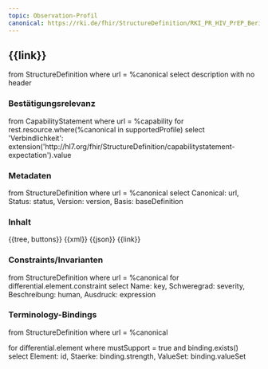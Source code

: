 ```yaml
---
topic: Observation-Profil
canonical: https://rki.de/fhir/StructureDefinition/RKI_PR_HIV_PrEP_Bericht_Observation_Laboratory_Study_Gonorrhea
---
```

## {{link}}

<fql output="inline">
from
	StructureDefinition
where
	url = %canonical
select
	description
with
  no header
</fql>

### Bestätigungsrelevanz
<fql output="transpose">
from
    CapabilityStatement
where
    url = %capability
for rest.resource.where(%canonical in supportedProfile)
select
    'Verbindlichkeit': extension('http://hl7.org/fhir/StructureDefinition/capabilitystatement-expectation').value
</fql>

### Metadaten

<fql output="transpose" headers="true">
from
	StructureDefinition
where
	url = %canonical
select
	Canonical: url, Status: status, Version: version, Basis: baseDefinition
</fql>

### Inhalt

<tabs>
  <tab title="Darstellung">{{tree, buttons}}</tab>
  <tab title="XML">{{xml}}</tab>
  <tab title="JSON">{{json}}</tab>
  <tab title="Link">{{link}}</tab>
</tabs>

### Constraints/Invarianten
<fql headers="true">
from 
    StructureDefinition 
where 
    url = %canonical 
for 
    differential.element.constraint 
select Name: key, Schweregrad: severity, Beschreibung: human, Ausdruck: expression
</fql>

### Terminology-Bindings
<fql headers="true">
from 
    StructureDefinition
where 
    url = %canonical
   
for 
    differential.element
    where 
        mustSupport = true and binding.exists()
    select
        Element: id, Staerke: binding.strength, ValueSet: binding.valueSet
</fql>

<!--### Mappings

<fql>
      from StructureDefinition
      where url = %canonical
      for differential.element 
      select
        'Ziel: DocumentReference': id,
        join mapping.where(identity = 'CompositionDocumentReferenceMapping')
          { 'Quelle: Document-Bundle': map, Hinweis: comment } 
</fql>-->
